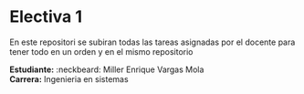 # Electiva 1

En este repositori se subiran todas las tareas asignadas por el docente para tener todo en un orden y en el mismo repositorio 

**Estudiante:** :neckbeard: Miller Enrique Vargas Mola\
**Carrera:** Ingenieria en sistemas
